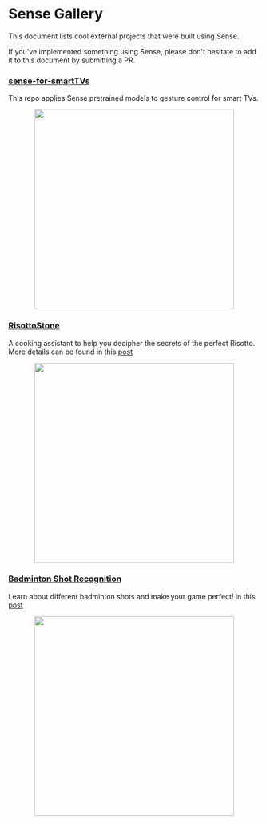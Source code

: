 # Sense Gallery

This document lists cool external projects that were built using Sense.

If you've implemented something using Sense, please don't hesitate to add it to this document by submitting a PR.


### [sense-for-smartTVs](https://github.com/guillaumebrg/sense-for-smartTVs)

This repo applies Sense pretrained models to gesture control for smart TVs.

<p align="center">
    <img src="https://raw.githubusercontent.com/guillaumebrg/sense-for-smartTVs/master/resources/smarttv_gesture_control/video_test.gif" width="400px">
</p>


### [RisottoStone](https://github.com/sunny-panchal/sense)

A cooking assistant to help you decipher the secrets of the perfect Risotto. 
More details can be found 
in this [post](https://sunnypanchal.ca/project/risotto-stone/)

<p align="center">
    <img src="https://raw.githubusercontent.com/sunny-panchal/sense/master/docs/gifs/keep_stirring_1.gif" width="400px">
</p>

### [Badminton Shot Recognition](https://github.com/YasheshSavani/sense)

Learn about different badminton shots and make your game perfect!
in this [post](https://yasheshsavani.github.io/sense/templates/badminton_shot_recognition.html)

<p align="center">
    <img src="https://github.com/YasheshSavani/sense/blob/gh-pages/assets/badminton_shots/badminton_output.gif" width="400px">
</p>